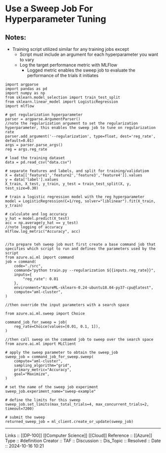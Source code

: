 # Use a Sweep Job For Hyperparameter Tuning

## Notes:

- Training script utilized similar for any training jobs except
	- Script must include an argument for each hyperparameter you want to vary
	- Log the target performance metric with MLFlow
		- Logged metric enables the sweep job to evaluate the performance of the trials it initiates
```
import argparse
import pandas as pd
import numpy as np
from sklearn.model_selection import train_test_split
from sklearn.linear_model import LogisticRegression
import mlflow

# get regularization hyperparameter
parser = argparse.ArgumentParser()
//note the regularization argument to set the regularization hyperparameter, this enables the sweep job to tune on regularization rate
parser.add_argument('--regularization', type=float, dest='reg_rate', default=0.01)
args = parser.parse_args()
reg = args.reg_rate

# load the training dataset
data = pd.read_csv("data.csv")

# separate features and labels, and split for training/validatiom
X = data[['feature1','feature2','feature3','feature4']].values
y = data['label'].values
X_train, X_test, y_train, y_test = train_test_split(X, y, test_size=0.30)

# train a logistic regression model with the reg hyperparameter
model = LogisticRegression(C=1/reg, solver="liblinear").fit(X_train, y_train)

# calculate and log accuracy
y_hat = model.predict(X_test)
acc = np.average(y_hat == y_test)
//note logging of accuracy
mlflow.log_metric("Accuracy", acc)
```

```

//to prepare teh sweep job must first create a base command job that specifies which script to run and defines the parameters used by the script
from azure.ai.ml import command
job = command(
	code="./src",
	command="python train.py --regularization ${{inputs.reg_rate}}",
	inputs={
		"reg_rate": 0.01
	},
	environment="AzureML-sklearn-0.24-ubuntu18.04-py37-cpu@latest", 
	compute="aml-cluster",
)

//then override the input parameters with a search space

from azure.ai.ml.sweep import Choice

command_job_for_sweep = job(
    reg_rate=Choice(values=[0.01, 0.1, 1]),
)

//then call sweep on the comamnd job to sweep over the search space
from azure.ai.ml import MLClient

# apply the sweep parameter to obtain the sweep_job
sweep_job = command_job_for_sweep.sweep(
    compute="aml-cluster",
    sampling_algorithm="grid",
    primary_metric="Accuracy",
    goal="Maximize",
)

# set the name of the sweep job experiment
sweep_job.experiment_name="sweep-example"

# define the limits for this sweep
sweep_job.set_limits(max_total_trials=4, max_concurrent_trials=2, timeout=7200)

# submit the sweep
returned_sweep_job = ml_client.create_or_update(sweep_job)
```
---
Links :: [[DP-100]] [[Computer Science]] [[Cloud]]
Reference ::  [[Azure]]
Type :: #definition
Creator ::
TAF ::
Discussion ::
Dis_Topic :: 
Resolved ::
Date :: 2024-10-16 10:21